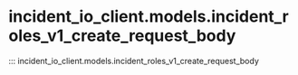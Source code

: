 # incident_io_client.models.incident_roles_v1_create_request_body

::: incident_io_client.models.incident_roles_v1_create_request_body